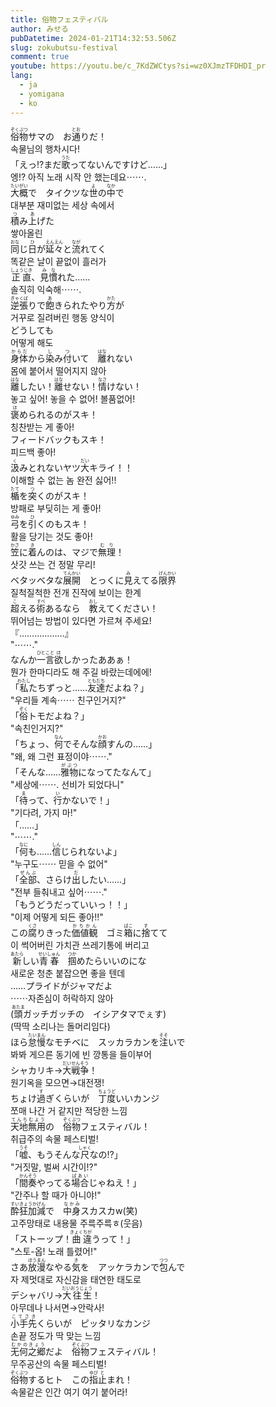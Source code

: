 ```yaml
---
title: 俗物フェスティバル
author: みせる
pubDatetime: 2024-01-21T14:32:53.506Z
slug: zokubutsu-festival
comment: true
youtube: https://youtu.be/c_7KdZWCtys?si=wz0XJmzTFDHDI_pr
lang:
  - ja
  - yomigana
  - ko
---
```


<div>
    <div class="lang-ja"><ruby>俗物<rp>(</rp><rt>ぞくぶつ</rt><rp>)</rp></ruby>サマの　お<ruby>通<rp>(</rp><rt>とお</rt><rp>)</rp></ruby>りだ！</div>
    <div class="lang-ko">속물님의 행차시다!</div>
</div>
<div>
    <div class="lang-ja">「えっ⁉まだ<ruby>歌<rp>(</rp><rt>うた</rt><rp>)</rp></ruby>ってないんですけど……」</div>
    <div class="lang-ko">엥!? 아직 노래 시작 안 했는데요⋯⋯.</div>
</div>
<div>
    <div class="lang-ja"><ruby>大概<rp>(</rp><rt>たいがい</rt><rp>)</rp></ruby>で　タイクツな<ruby>世<rp>(</rp><rt>よ</rt><rp>)</rp></ruby>の<ruby>中<rp>(</rp><rt>なか</rt><rp>)</rp></ruby>で</div>
    <div class="lang-ko">대부분 재미없는 세상 속에서</div>
</div>
<div>
    <div class="lang-ja"><ruby>積<rp>(</rp><rt>つ</rt><rp>)</rp></ruby>み<ruby>上<rp>(</rp><rt>あ</rt><rp>)</rp></ruby>げた</div>
    <div class="lang-ko">쌓아올린</div>
</div>
<div>
    <div class="lang-ja"><ruby>同<rp>(</rp><rt>おな</rt><rp>)</rp></ruby>じ<ruby>日<rp>(</rp><rt>ひ</rt><rp>)</rp></ruby>が<ruby>延々<rp>(</rp><rt>えんえん</rt><rp>)</rp></ruby>と<ruby>流<rp>(</rp><rt>なが</rt><rp>)</rp></ruby>れてく</div>
    <div class="lang-ko">똑같은 날이 끝없이 흘러가</div>
</div>
<div>
    <div class="lang-ja"><ruby>正直<rp>(</rp><rt>しょうじき</rt><rp>)</rp></ruby>、<ruby>見慣<rp>(</rp><rt>みな</rt><rp>)</rp></ruby>れた……</div>
    <div class="lang-ko">솔직히 익숙해⋯⋯.</div>
</div>
<div>
    <div class="lang-ja"><ruby>逆張<rp>(</rp><rt>ぎゃくば</rt><rp>)</rp></ruby>りで<ruby>飽<rp>(</rp><rt>あ</rt><rp>)</rp></ruby>きられたやり<ruby>方<rp>(</rp><rt>かた</rt><rp>)</rp></ruby>が</div>
    <div class="lang-ko">거꾸로 질려버린 행동 양식이</div>
</div>
<div>
    <div class="lang-ja">どうしても</div>
    <div class="lang-ko">어떻게 해도</div>
</div>
<div>
    <div class="lang-ja"><ruby>身体<rp>(</rp><rt>からだ</rt><rp>)</rp></ruby>から<ruby>染<rp>(</rp><rt>し</rt><rp>)</rp></ruby>み<ruby>付<rp>(</rp><rt>つ</rt><rp>)</rp></ruby>いて　<ruby>離<rp>(</rp><rt>はな</rt><rp>)</rp></ruby>れない</div>
    <div class="lang-ko">몸에 붙어서 떨어지지 않아</div>
</div>
<div>
    <div class="lang-ja"><ruby>離<rp>(</rp><rt>はな</rt><rp>)</rp></ruby>したい！<ruby>離<rp>(</rp><rt>はな</rt><rp>)</rp></ruby>せない！<ruby>情<rp>(</rp><rt>なさ</rt><rp>)</rp></ruby>けない！</div>
    <div class="lang-ko">놓고 싶어! 놓을 수 없어! 볼품없어!</div>
</div>
<div>
    <div class="lang-ja"><ruby>褒<rp>(</rp><rt>ほ</rt><rp>)</rp></ruby>められるのがスキ！</div>
    <div class="lang-ko">칭찬받는 게 좋아!</div>
</div>
<div>
    <div class="lang-ja">フィードバックもスキ！</div>
    <div class="lang-ko">피드백 좋아!</div>
</div>
<div>
    <div class="lang-ja"><ruby>汲<rp>(</rp><rt>く</rt><rp>)</rp></ruby>みとれないヤツ<ruby>大<rp>(</rp><rt>だい</rt><rp>)</rp></ruby>キライ！！</div>
    <div class="lang-ko">이해할 수 없는 놈 완전 싫어!!</div>
</div>
<div>
    <div class="lang-ja"><ruby>楯<rp>(</rp><rt>たて</rt><rp>)</rp></ruby>を<ruby>突<rp>(</rp><rt>つ</rt><rp>)</rp></ruby>くのがスキ！</div>
    <div class="lang-ko">방패로 부딪히는 게 좋아!</div>
</div>
<div>
    <div class="lang-ja"><ruby>弓<rp>(</rp><rt>ゆみ</rt><rp>)</rp></ruby>を<ruby>引<rp>(</rp><rt>ひ</rt><rp>)</rp></ruby>くのもスキ！</div>
    <div class="lang-ko">활을 당기는 것도 좋아!</div>
</div>
<div>
    <div class="lang-ja"><ruby>笠<rp>(</rp><rt>かさ</rt><rp>)</rp></ruby>に<ruby>着<rp>(</rp><rt>き</rt><rp>)</rp></ruby>んのは、マジで<ruby>無理<rp>(</rp><rt>むり</rt><rp>)</rp></ruby>！</div>
    <div class="lang-ko">삿갓 쓰는 건 정말 무리!</div>
</div>
<div>
    <div class="lang-ja">ベタッベタな<ruby>展開<rp>(</rp><rt>てんかい</rt><rp>)</rp></ruby>　とっくに<ruby>見<rp>(</rp><rt>み</rt><rp>)</rp></ruby>えてる<ruby>限界<rp>(</rp><rt>げんかい</rt><rp>)</rp></ruby></div>
    <div class="lang-ko">질척질척한 전개 진작에 보이는 한계</div>
</div>
<div>
    <div class="lang-ja"><ruby>超<rp>(</rp><rt>こ</rt><rp>)</rp></ruby>える<ruby>術<rp>(</rp><rt>すべ</rt><rp>)</rp></ruby>あるなら　<ruby>教<rp>(</rp><rt>おし</rt><rp>)</rp></ruby>えてください！</div>
    <div class="lang-ko">뛰어넘는 방법이 있다면 가르쳐 주세요!</div>
</div>
<div>
    <div class="lang-ja">『………………』</div>
    <div class="lang-ko">"⋯⋯."</div>
</div>
<div>
    <div class="lang-ja">なんか<ruby>一言<rp>(</rp><rt>ひとこと</rt><rp>)</rp></ruby><ruby>欲<rp>(</rp><rt>ほ</rt><rp>)</rp></ruby>しかったああぁ！</div>
    <div class="lang-ko">뭔가 한마디라도 해 주길 바랐는데에에!</div>
</div>
<div>
    <div class="lang-ja">「<ruby>私<rp>(</rp><rt>わたし</rt><rp>)</rp></ruby>たちずっと……<ruby>友達<rp>(</rp><rt>ともだち</rt><rp>)</rp></ruby>だよね？」</div>
    <div class="lang-ko">"우리들 계속⋯⋯ 친구인거지?"</div>
</div>
<div>
    <div class="lang-ja">「<ruby>俗<rp>(</rp><rt>ぞく</rt><rp>)</rp></ruby>トモだよね？」</div>
    <div class="lang-ko">"속친인거지?"</div>
</div>
<div>
    <div class="lang-ja">「ちょっ、<ruby>何<rp>(</rp><rt>なん</rt><rp>)</rp></ruby>でそんな<ruby>顔<rp>(</rp><rt>かお</rt><rp>)</rp></ruby>すんの……」</div>
    <div class="lang-ko">"왜, 왜 그런 표정이야⋯⋯."</div>
</div>
<div>
    <div class="lang-ja">「そんな……<ruby>雅物<rp>(</rp><rt>がぶつ</rt><rp>)</rp></ruby>になってたなんて」</div>
    <div class="lang-ko">"세상에⋯⋯. 선비가 되었다니"</div>
</div>
<div>
    <div class="lang-ja">「<ruby>待<rp>(</rp><rt>ま</rt><rp>)</rp></ruby>って、<ruby>行<rp>(</rp><rt>い</rt><rp>)</rp></ruby>かないで！」</div>
    <div class="lang-ko">"기다려, 가지 마!"</div>
</div>
<div>
    <div class="lang-ja">「……」</div>
    <div class="lang-ko">"⋯⋯."</div>
</div>
<div>
    <div class="lang-ja">「<ruby>何<rp>(</rp><rt>なに</rt><rp>)</rp></ruby>も……<ruby>信<rp>(</rp><rt>しん</rt><rp>)</rp></ruby>じられないよ」</div>
    <div class="lang-ko">"누구도⋯⋯ 믿을 수 없어"</div>
</div>
<div>
    <div class="lang-ja">「<ruby>全部<rp>(</rp><rt>ぜんぶ</rt><rp>)</rp></ruby>、さらけ<ruby>出<rp>(</rp><rt>だ</rt><rp>)</rp></ruby>したい……」</div>
    <div class="lang-ko">"전부 들춰내고 싶어⋯⋯."</div>
</div>
<div>
    <div class="lang-ja">「もうどうだっていいっ！！」</div>
    <div class="lang-ko">"이제 어떻게 되든 좋아!!"</div>
</div>
<div>
    <div class="lang-ja">この<ruby>腐<rp>(</rp><rt>くさ</rt><rp>)</rp></ruby>りきった<ruby>価値観<rp>(</rp><rt>かちかん</rt><rp>)</rp></ruby>　ゴミ<ruby>箱<rp>(</rp><rt>ばこ</rt><rp>)</rp></ruby>に<ruby>捨<rp>(</rp><rt>す</rt><rp>)</rp></ruby>てて</div>
    <div class="lang-ko">이 썩어버린 가치관 쓰레기통에 버리고</div>
</div>
<div>
    <div class="lang-ja"><ruby>新<rp>(</rp><rt>あたら</rt><rp>)</rp></ruby>しい<ruby>青春<rp>(</rp><rt>せいしゅん</rt><rp>)</rp></ruby>　<ruby>掴<rp>(</rp><rt>つか</rt><rp>)</rp></ruby>めたらいいのにな</div>
    <div class="lang-ko">새로운 청춘 붙잡으면 좋을 텐데</div>
</div>
<div>
    <div class="lang-ja">……プライドがジャマだよ</div>
    <div class="lang-ko">⋯⋯자존심이 허락하지 않아</div>
</div>
<div>
    <div class="lang-ja">(<ruby>頭<rp>(</rp><rt>あたま</rt><rp>)</rp></ruby>ガッチガッチの　イシアタマでぇす)</div>
    <div class="lang-ko">(딱딱 소리나는 돌머리임다)</div>
</div>
<div>
    <div class="lang-ja">ほら<ruby>怠慢<rp>(</rp><rt>たいまん</rt><rp>)</rp></ruby>なモチベに　スッカラカンを<ruby>注<rp>(</rp><rt>そそ</rt><rp>)</rp></ruby>いで</div>
    <div class="lang-ko">봐봐 게으른 동기에 빈 깡통을 들이부어</div>
</div>
<div>
    <div class="lang-ja">シャカリキ→<ruby>大戦争<rp>(</rp><rt>だいせんそう</rt><rp>)</rp></ruby>！</div>
    <div class="lang-ko">원기옥을 모으면→대전쟁!</div>
</div>
<div>
    <div class="lang-ja">ちょけ<ruby>過<rp>(</rp><rt>す</rt><rp>)</rp></ruby>ぎくらいが　<ruby>丁度<rp>(</rp><rt>ちょうど</rt><rp>)</rp></ruby>いいカンジ</div>
    <div class="lang-ko">쪼매 나간 거 같지만 적당한 느낌</div>
</div>
<div>
    <div class="lang-ja"><ruby>天地無用<rp>(</rp><rt>てんちむよう</rt><rp>)</rp></ruby>の　<ruby>俗物<rp>(</rp><rt>ぞくぶつ</rt><rp>)</rp></ruby>フェスティバル！</div>
    <div class="lang-ko">취급주의 속물 페스티벌!</div>
</div>
<div>
    <div class="lang-ja">「<ruby>嘘<rp>(</rp><rt>うそ</rt><rp>)</rp></ruby>、もうそんな<ruby>尺<rp>(</rp><rt>しゃく</rt><rp>)</rp></ruby>なの⁉」</div>
    <div class="lang-ko">"거짓말, 벌써 시간이!?"</div>
</div>
<div>
    <div class="lang-ja">「<ruby>間奏<rp>(</rp><rt>かんそう</rt><rp>)</rp></ruby>やってる<ruby>場合<rp>(</rp><rt>ばあい</rt><rp>)</rp></ruby>じゃねえ！」</div>
    <div class="lang-ko">"간주나 할 때가 아니야!"</div>
</div>
<div>
    <div class="lang-ja"><ruby>酔狂加減<rp>(</rp><rt>すいきょうかげん</rt><rp>)</rp></ruby>で　<ruby>中身<rp>(</rp><rt>なかみ</rt><rp>)</rp></ruby>スカスカw(笑)</div>
    <div class="lang-ko">고주망태로 내용물 주륵주륵ㅎ(웃음)</div>
</div>
<div>
    <div class="lang-ja">「ストーップ！<ruby>曲<rp>(</rp><rt>きょく</rt><rp>)</rp></ruby><ruby>違<rp>(</rp><rt>ちが</rt><rp>)</rp></ruby>うって！」</div>
    <div class="lang-ko">"스토-옵! 노래 틀렸어!"</div>
</div>
<div>
    <div class="lang-ja">さあ<ruby>放漫<rp>(</rp><rt>ほうまん</rt><rp>)</rp></ruby>なやる<ruby>気<rp>(</rp><rt>き</rt><rp>)</rp></ruby>を　アッケラカンで<ruby>包<rp>(</rp><rt>つつ</rt><rp>)</rp></ruby>んで</div>
    <div class="lang-ko">자 제멋대로 자신감을 태연한 태도로</div>
</div>
<div>
    <div class="lang-ja">デシャバリ→<ruby>大往生<rp>(</rp><rt>だいおうじょう</rt><rp>)</rp></ruby>！</div>
    <div class="lang-ko">아무데나 나서면→안락사!</div>
</div>
<div>
    <div class="lang-ja"><ruby>小手先<rp>(</rp><rt>こてさき</rt><rp>)</rp></ruby>くらいが　ピッタリなカンジ</div>
    <div class="lang-ko">손끝 정도가 딱 맞는 느낌</div>
</div>
<div>
    <div class="lang-ja"><ruby>无何之郷<rp>(</rp><rt>むかのきょう</rt><rp>)</rp></ruby>だよ　<ruby>俗物<rp>(</rp><rt>ぞくぶつ</rt><rp>)</rp></ruby>フェスティバル！</div>
    <div class="lang-ko">무주공산의 속물 페스티벌!</div>
</div>
<div>
    <div class="lang-ja"><ruby>俗物<rp>(</rp><rt>ぞくぶつ</rt><rp>)</rp></ruby>するヒト　この<ruby>指<rp>(</rp><rt>ゆび</rt><rp>)</rp></ruby><ruby>止<rp>(</rp><rt>と</rt><rp>)</rp></ruby>まれ！</div>
    <div class="lang-ko">속물같은 인간 여기 여기 붙어라!</div>
</div>
